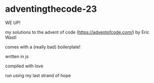 # adventingthecode-23
WE UP!

my solutions to the advent of code (https://adventofcode.com/) by Eric Wastl 

comes with a (really bad) boilerplate! 


written in js

compiled with love

run using my last strand of hope
